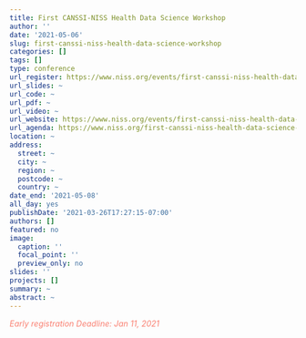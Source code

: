 ```yaml
---
title: First CANSSI-NISS Health Data Science Workshop
author: ''
date: '2021-05-06'
slug: first-canssi-niss-health-data-science-workshop
categories: []
tags: []
type: conference
url_register: https://www.niss.org/events/first-canssi-niss-health-data-science-workshop
url_slides: ~
url_code: ~
url_pdf: ~
url_video: ~
url_website: https://www.niss.org/events/first-canssi-niss-health-data-science-workshop
url_agenda: https://www.niss.org/first-canssi-niss-health-data-science-workshop-full-program
location: ~
address:
  street: ~
  city: ~
  region: ~
  postcode: ~
  country: ~
date_end: '2021-05-08'
all_day: yes
publishDate: '2021-03-26T17:27:15-07:00'
authors: []
featured: no
image:
  caption: ''
  focal_point: ''
  preview_only: no
slides: ''
projects: []
summary: ~
abstract: ~
---
```

<span style="color: salmon;">*Early registration Deadline: Jan 11, 2021*</span>

<!--more-->

